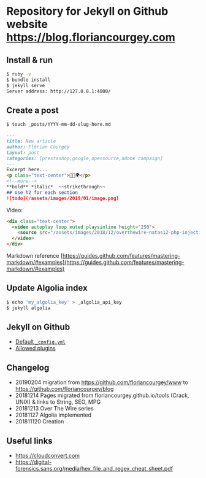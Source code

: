 # Repository for Jekyll on Github website https://blog.floriancourgey.com

## Install & run
```bash
$ ruby -v
$ bundle install
$ jekyll serve
Server address: http://127.0.0.1:4000/
```

## Create a post
```bash
$ touch _posts/YYYY-mm-dd-slug-here.md
```

```markdown
---
title: New article
author: Florian Courgey
layout: post
categories: [prestashop,google,opensource,adobe campaign]
---
Excerpt here...
<p class="text-center">🐍👑🌍</p>
<!--more-->
**bold** *italic*  ~~strikethrough~~
## Use h2 for each section
![todo](/assets/images/2019/01/image.png)
```

Video:
```html
<div class="text-center">
  <video autoplay loop muted playsinline height="250">
    <source src="/assets/images/2018/12/overthewire-natas12-php-injection.mp4" type="video/mp4" />
  </video>
</div>
```

Markdown reference
[https://guides.github.com/features/mastering-markdown/#examples](https://guides.github.com/features/mastering-markdown/#examples)

## Update Algolia index
```bash
$ echo 'my_algolia_key' > _algolia_api_key
$ jekyll algolia
```

## Jekyll on Github
- [Default `_config.yml`](https://help.github.com/articles/configuring-jekyll/)
- [Allowed plugins](https://help.github.com/articles/configuring-jekyll-plugins/)

## Changelog
- 20190204 migration from https://github.com/floriancourgey/www to https://github.com/floriancourgey/blog
- 20181214 Pages migrated from floriancourgey.github.io/tools (Crack, UNIX) & links to String, SEO, MPG
- 20181213 Over The Wire series
- 20181127 Algolia implemented
- 201811120 Creation

## Useful links
- https://cloudconvert.com
- https://digital-forensics.sans.org/media/hex_file_and_regex_cheat_sheet.pdf
